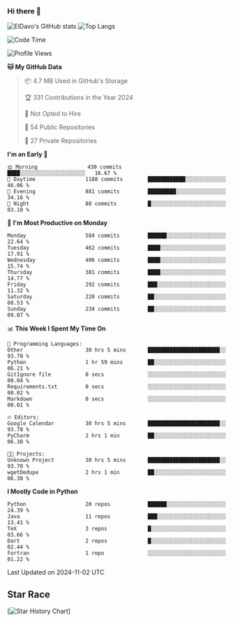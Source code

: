 ### Hi there 👋
![ElDavo's GitHub stats](https://github-readme-stats.vercel.app/api?username=ElDavoo&show_icons=true&theme=chartreuse-dark)
![Top Langs](https://github-readme-stats.vercel.app/api/top-langs/?username=ElDavoo&theme=chartreuse-dark&layout=compact)

<!--START_SECTION:waka-->
![Code Time](http://img.shields.io/badge/Code%20Time-2%2C066%20hrs%207%20mins-blue)

![Profile Views](http://img.shields.io/badge/Profile%20Views-15-blue)

**🐱 My GitHub Data** 

> 📦 4.7 MB Used in GitHub's Storage 
 > 
> 🏆 331 Contributions in the Year 2024
 > 
> 🚫 Not Opted to Hire
 > 
> 📜 54 Public Repositories 
 > 
> 🔑 27 Private Repositories 
 > 
**I'm an Early 🐤** 

```text
🌞 Morning                430 commits         ████░░░░░░░░░░░░░░░░░░░░░   16.67 % 
🌆 Daytime                1188 commits        ████████████░░░░░░░░░░░░░   46.06 % 
🌃 Evening                881 commits         █████████░░░░░░░░░░░░░░░░   34.16 % 
🌙 Night                  80 commits          █░░░░░░░░░░░░░░░░░░░░░░░░   03.10 % 
```
📅 **I'm Most Productive on Monday** 

```text
Monday                   584 commits         ██████░░░░░░░░░░░░░░░░░░░   22.64 % 
Tuesday                  462 commits         ████░░░░░░░░░░░░░░░░░░░░░   17.91 % 
Wednesday                406 commits         ████░░░░░░░░░░░░░░░░░░░░░   15.74 % 
Thursday                 381 commits         ████░░░░░░░░░░░░░░░░░░░░░   14.77 % 
Friday                   292 commits         ███░░░░░░░░░░░░░░░░░░░░░░   11.32 % 
Saturday                 220 commits         ██░░░░░░░░░░░░░░░░░░░░░░░   08.53 % 
Sunday                   234 commits         ██░░░░░░░░░░░░░░░░░░░░░░░   09.07 % 
```


📊 **This Week I Spent My Time On** 

```text
💬 Programming Languages: 
Other                    30 hrs 5 mins       ███████████████████████░░   93.70 % 
Python                   1 hr 59 mins        ██░░░░░░░░░░░░░░░░░░░░░░░   06.21 % 
GitIgnore file           0 secs              ░░░░░░░░░░░░░░░░░░░░░░░░░   00.04 % 
Requirements.txt         0 secs              ░░░░░░░░░░░░░░░░░░░░░░░░░   00.02 % 
Markdown                 0 secs              ░░░░░░░░░░░░░░░░░░░░░░░░░   00.01 % 

🔥 Editors: 
Google Calendar          30 hrs 5 mins       ███████████████████████░░   93.70 % 
PyCharm                  2 hrs 1 min         ██░░░░░░░░░░░░░░░░░░░░░░░   06.30 % 

🐱‍💻 Projects: 
Unknown Project          30 hrs 5 mins       ███████████████████████░░   93.70 % 
wgetDedupe               2 hrs 1 min         ██░░░░░░░░░░░░░░░░░░░░░░░   06.30 % 
```

**I Mostly Code in Python** 

```text
Python                   20 repos            ██████░░░░░░░░░░░░░░░░░░░   24.39 % 
Java                     11 repos            ███░░░░░░░░░░░░░░░░░░░░░░   13.41 % 
TeX                      3 repos             █░░░░░░░░░░░░░░░░░░░░░░░░   03.66 % 
Dart                     2 repos             █░░░░░░░░░░░░░░░░░░░░░░░░   02.44 % 
Fortran                  1 repo              ░░░░░░░░░░░░░░░░░░░░░░░░░   01.22 % 
```




 Last Updated on 2024-11-02 UTC
<!--END_SECTION:waka-->

## Star Race

[![Star History Chart](https://api.star-history.com/svg?repos=ElDavoo/WhatsApp-Crypt14-Crypt15-Decrypter,ElDavoo/TuringOS,EliteAndroidApps/WhatsApp-Crypt12-Decrypter,KnugiHK/Whatsapp-Chat-Exporter&type=Date)]
